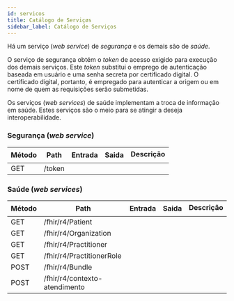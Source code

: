 ```yaml
---
id: servicos
title: Catálogo de Serviçøs
sidebar_label: Catálogo de Serviços
---
```


Há um serviço (_web service_) de _segurança_ e os demais são de _saúde_. 

O serviço de segurança obtém o _token_ de acesso exigido para execução dos demais serviços. Este _token_ substitui o emprego de autenticação baseada em usuário e uma senha secreta por certificado digital. O certificado digital, portanto, é empregado para autenticar a origem ou em nome de quem as requisições serão submetidas. 

Os serviços (_web services_) de saúde implementam a troca de informação em saúde. Estes serviços são o meio para se atingir a deseja interoperabilidade. 

### Segurança (_web service_)

| Método | Path                      | Entrada | Saida | Descrição |
|--------|---------------------------|---------|-------|-----------|
| GET    | /token          |         |       |           |


### Saúde (_web services_) 

| Método | Path                      | Entrada | Saida | Descrição |
|--------|---------------------------|---------|-------|-----------|
| GET    | /fhir/r4/Patient          |         |       |           |
| GET    | /fhir/r4/Organization     |         |       |           |
| GET    | /fhir/r4/Practitioner     |         |       |           |
| GET    | /fhir/r4/PractitionerRole |         |       |           |
| POST    | /fhir/r4/Bundle     |         |       |           |
| POST    | /fhir/r4/contexto-atendimento     |         |       
